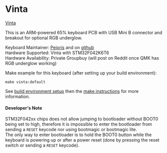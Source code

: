 Vinta
=========

[Vinta](https://i.imgur.com/huX3lff.jpg)


This is an ARM-powered 65% keyboard PCB with USB Mini B connector and breakout for optional RGB underglow.

Keyboard Maintainer: [Peioris](http://peioris.space/) and on [github](https://github.com/coarse)  
Hardware Supported: Vinta with STM32F042K6T6  
Hardware Availability: Private Groupbuy (will post on Reddit once QMK has RGB underglow working)

Make example for this keyboard (after setting up your build environment):

    make vinta:default

See [build environment setup](https://docs.qmk.fm/build_environment_setup.html) then the [make instructions](https://docs.qmk.fm/make_instructions.html) for more information.

#### Developer's Note

STM32F042xx chips does not allow jumping to bootloader without BOOT0 being set to high, therefore it is impossible to enter the bootloader from sending a `RESET` keycode nor using bootmagic or bootmagic lite.  
The only way to enter bootloader is to hold the BOOT0 button while the keyboard is powering up or after a power reset (done by pressing the reset switch or sending a `RESET` keycode).
